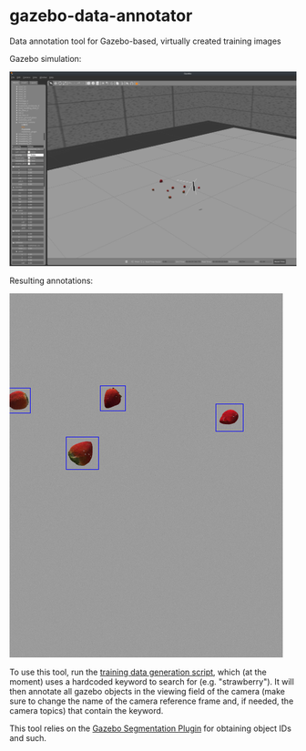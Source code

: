 # gazebo-data-annotator
Data annotation tool for Gazebo-based, virtually created training images

Gazebo simulation:

![Gazebo simulation](docs/gazebo.png)

Resulting annotations:

![Annotations](docs/annotated.png)

To use this tool, run the [training data generation script](https://github.com/Melanoneiro/gazebo-data-annotator/blob/master/src/gazebo-data-annotator/training_data_generator.py), which (at the moment) uses a hardcoded keyword to search for (e.g. "strawberry"). It will then annotate all gazebo objects in the viewing field of the camera (make sure to change the name of the camera reference frame and, if needed, the camera topics) that contain the keyword.

This tool relies on the [Gazebo Segmentation Plugin](https://github.com/Melanoneiro/gazebo_segmentation) for obtaining object IDs and such.
